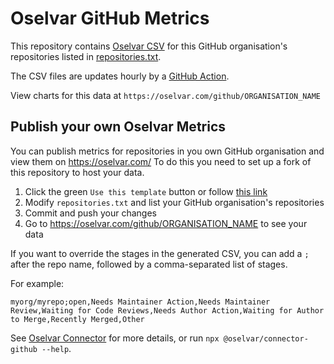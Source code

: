 # Oselvar GitHub Metrics

This repository contains [Oselvar CSV](https://github.com/oselvar/connector/#oselvar-csv)
for this GitHub organisation's repositories listed in [repositories.txt](./repositories.txt).

The CSV files are updates hourly by a [GitHub Action](./github/workflows/oselvar.yml).

View charts for this data at `https://oselvar.com/github/ORGANISATION_NAME`

## Publish your own Oselvar Metrics

You can publish metrics for repositories in you own GitHub organisation and view them on https://oselvar.com/
To do this you need to set up a fork of this repository to host your data.

1. Click the green `Use this template` button or follow [this link](https://github.com/oselvar/oselvar-github-metrics/generate)
1. Modify `repositories.txt` and list your GitHub organisation's repositories
1. Commit and push your changes
1. Go to https://oselvar.com/github/ORGANISATION_NAME to see your data

If you want to override the stages in the generated CSV, you can add a `;` after the repo name,
followed by a comma-separated list of stages.

For example:
```
myorg/myrepo;open,Needs Maintainer Action,Needs Maintainer Review,Waiting for Code Reviews,Needs Author Action,Waiting for Author to Merge,Recently Merged,Other
```

See [Oselvar Connector](https://github.com/oselvar/connector/) for more details, or run
`npx @oselvar/connector-github --help`.
